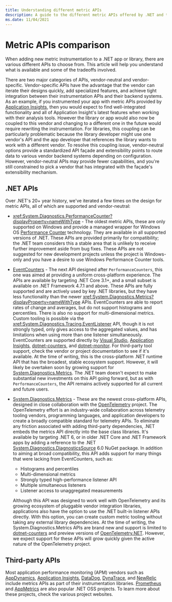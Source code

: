 ```yaml
---
title: Understanding different metric APIs
description: A guide to the different metric APIs offered by .NET and third parties.
ms.date: 11/04/2021
---
```


# Metric APIs comparison

When adding new metric instrumentation to a .NET app or library, there are various different APIs to choose from. This article
will help you understand what is available and some of the tradeoffs involved.

There are two major categories of APIs, vendor-neutral and vendor-specific.
Vendor-specific APIs have the advantage that the vendor can iterate their designs quickly, add specialized features, and achieve
tight integration between their instrumentation APIs and their backend systems. As an example, if you instrumented your app with
metric APIs provided by  [Application Insights](/azure/azure-monitor/app/app-insights-overview), then
you would expect to find well-integrated functionality and all of Application Insight's latest features when working with their
analysis tools. However the library or app would also now be coupled to this vendor and changing to a different one in the future
would require rewriting the instrumentation. For libraries, this coupling can be particularly problematic because the library
developer might use one vendor's API and the app developer that references the library wants to work with a different vendor.
To resolve this coupling issue, vendor-neutral options provide a standardized API façade and extensibility
points to route data to various vendor backend systems depending on configuration. However, vendor-neutral APIs may provide
fewer capabilities, and you're still constrained to pick a vendor that has integrated with the façade's extensibility
mechanism.

## .NET APIs

Over .NET's 20+ year history, we've iterated a few times on the design for metric APIs, all of which are supported and vendor-neutral:

- <xref:System.Diagnostics.PerformanceCounter?displayProperty=nameWithType> - The oldest metric APIs, these are only supported on Windows and provide
a managed wrapper for Windows OS [Performance Counter](/windows/win32/perfctrs/performance-counters-portal)
technology. They are available in all supported versions of .NET. These APIs are provided primarily for compatibility; the .NET team
considers this a stable area that is unlikely to receive further improvement aside from bug fixes. These APIs are not suggested
for new development projects unless the project is Windows-only and you have a desire to use Windows Performance Counter
tools.

- [EventCounters](event-counters.md) - The next API designed after `PerformanceCounters`, this one was aimed at providing a uniform
cross-platform experience. The APIs are available by targeting .NET Core 3.1+, and a small subset is available on .NET Framework 4.7.1
and above. These APIs are fully supported and are actively used by key .NET libraries, but they
have less functionality than the newer <xref:System.Diagnostics.Metrics?displayProperty=nameWithType> APIs. EventCounters are able to report
rates of change and averages, but do not support histograms and percentiles. There is also no support for multi-dimensional metrics. Custom
tooling is possible via the <xref:System.Diagnostics.Tracing.EventListener> API, though it is not strongly typed, only gives
access to the aggregated values, and has limitations when using more than one listener simultaneously. EventCounters are supported directly by
[Visual Studio](https://docs.microsoft.com/visualstudio/profiling/dotnet-counters-tool),
[Application Insights](https://docs.microsoft.com/azure/azure-monitor/app/eventcounters),
[dotnet-counters](dotnet-counters.md), and [dotnet-monitor](https://devblogs.microsoft.com/dotnet/introducing-dotnet-monitor/). For third-party
tool support, check the vendor or project documentation to see if it's available.
At the time of writing, this is the cross-platform .NET runtime API that has the broadest, stable ecosystem support. However, it will likely be
overtaken soon by growing support for [System.Diagnostics.Metrics](metrics-instrumentation.md). The .NET team doesn't expect to
make substantial new investments on this API going forward, but as with `PerformanceCounters`, the API remains actively supported for all
current and future users.

- [System.Diagnostics.Metrics](metrics-instrumentation.md) - These are the newest cross-platform APIs, designed in close collaboration with the
[OpenTelemetry](https://opentelemetry.io/) project. The OpenTelemetry effort is an industry-wide collaboration across telemetry tooling vendors,
programming languages, and application developers to create a broadly compatible standard for telemetry APIs. To eliminate any friction associated with adding third-party dependencies, .NET embeds
the metrics API directly into the base class libraries.
It's available by targeting .NET 6, or in older .NET Core and .NET Framework apps by adding a reference to the .NET
[System.Diagnostics.DiagnosticsSource](https://www.nuget.org/packages/System.Diagnostics.DiagnosticSource) 6.0 NuGet package. In addition to
aiming at broad compatibility, this API adds support for many things that were lacking from EventCounters, such as:

  - Histograms and percentiles
  - Multi-dimensional metrics
  - Strongly typed high-performance listener API
  - Multiple simultaneous listeners
  - Listener access to unaggregated measurements

  Although this API was designed to work well with OpenTelemetry and its growing ecosystem of pluggable vendor integration libraries, applications also have the option to use the .NET built-in listener APIs directly. With this option, you can create custom metric tooling without taking any external library dependencies. At the time of writing, the System.Diagnostics.Metrics APIs are brand new and support is limited to [dotnet-counters](dotnet-counters.md) and preview versions of [OpenTelemetry.NET](https://opentelemetry.io/docs/net/). However, we expect support for these APIs will grow quickly given the active nature of the OpenTelemetry project.

## Third-party APIs

Most application performance monitoring (APM) vendors such as [AppDynamics](https://www.appdynamics.com/),
[Application Insights](https://docs.microsoft.com/azure/azure-monitor/app/app-insights-overview),
[DataDog](https://www.datadoghq.com/), [DynaTrace](https://www.dynatrace.com/), and
[NewRelic](https://newrelic.com/) include metrics APIs as part of their instrumentation libraries.
[Prometheus](https://github.com/prometheus-net/prometheus-net) and [AppMetrics](https://www.app-metrics.io/) are also popular .NET OSS projects.
To learn more about these projects, check the various project websites.
